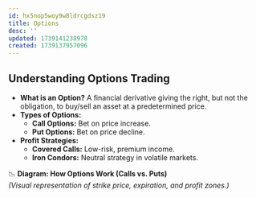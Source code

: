 ```yaml
---
id: hx5nop5woy9w8ldrcgdsz19
title: Options
desc: ''
updated: 1739141238978
created: 1739137957096
---
```

##  Understanding Options Trading

-   **What is an Option?** A financial derivative giving the right, but not the obligation, to buy/sell an asset at a predetermined price.
-   **Types of Options:**
    -   **Call Options:** Bet on price increase.
    -   **Put Options:** Bet on price decline.
-   **Profit Strategies:**
    -   **Covered Calls:** Low-risk, premium income.
    -   **Iron Condors:** Neutral strategy in volatile markets.

📉 **Diagram: How Options Work (Calls vs. Puts)**  
_(Visual representation of strike price, expiration, and profit zones.)_






